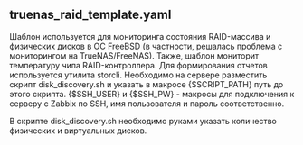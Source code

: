 ## truenas_raid_template.yaml
Шаблон используется для мониторинга состояния RAID-массива и физических дисков в ОС FreeBSD (в частности, решалась проблема с мониторингом на TrueNAS/FreeNAS). Также, шаблон мониторит температуру чипа RAID-контроллера. Для формирования отчетов используется утилита storcli.
Необходимо на сервере разместить скрипт disk_discovery.sh и указать в макросе {$SCRIPT_PATH} путь до этого скрипта.
{$SSH_USER} и {$SSH_PW} - макросы для подключения к серверу с Zabbix по SSH, имя пользователя и пароль соответственно.

В скрипте disk_discovery.sh необходимо руками указать количество физических и виртуальных дисков.
